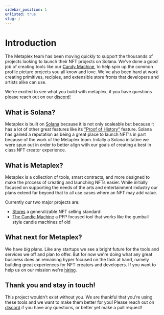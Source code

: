 ```yaml
---
sidebar_position: 1
unlisted: true
slug: /
---
```


# Introduction
The Metaplex team has been moving quickly to support the thousands of projects looking to launch their NFT projects on Solana. We've done a good job of creating tools like our [Candy Machine](https://metaplex.github.io/docs/docs/create-candy/introduction), to help spin up the common profile picture projects you all know and love. We've also been hard at work creating primitives, recipies, and extensible store fronts that developers and artists alike can use. 

We're excited to see what you build with metaplex, if you have questions please reach out on our [discord!](https://discord.com/invite/metaplex)

## What is Solana?
Metaplex is built on [Solana](https://crypto-wikipedia.com/what-is-solana-sol/) because it is not only scaleable but because it has a lot of other great features like its ["Proof of History"](https://solana.com/news/proof-of-history---a-clock-for-blockchain) feature. Solana has gained a reputation as being a great place to launch NFT's in part because of the work of the Metaplex team. Initally a Solana initative we were spun out in order to better align with our goals of creating a best in class NFT creator experience. 

## What is Metaplex? 
Metaplex is a collection of tools, smart contracts, and more designed to make the process of creating and launching NFTs easier. While initially focused on supporting the needs of the arts and entertainment industry our plans extend far beyond that to all use cases where an NFT may add value. 

Currently our two major projects are:
- [Stores](https://metaplex.github.io/docs/docs/create-store/introduction) a generalizable NFT selling standard
- [The Candie Machine](https://metaplex.github.io/docs/docs/create-candy/introduction) a PFP focused tool that works like the gumball style candie machines of old 

## What next for Metaplex?
We have big plans. Like any startups we see a bright future for the tools and services we off and plan to offer. But for now we're doing what any great business does an remaining hyper focused on the task at hand, namely building great experiences for NFT creators and developers. If you want to help us on our mission we're [hiring](https://apply.workable.com/metaplex-studios/). 

## Thank you and stay in touch!
This project wouldn't exist without you. We are thankful that you're using these tools and we want to make them better for you! Please reach out on [discord](https://discord.com/invite/metaplex) if you have any questions, or better yet make a pull request! 

